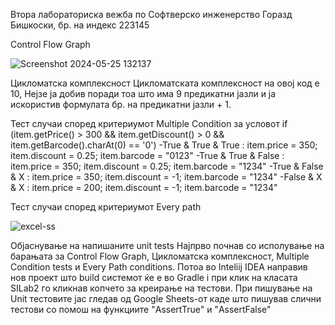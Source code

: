 Втора лабораториска вежба по Софтверско инженерство
Горазд Бишкоски, бр. на индекс 223145

Control Flow Graph

![Screenshot 2024-05-25 132137](https://github.com/gorazdbiskoski/SI_2024_lab2_223145/assets/126030318/c5846b2e-fb63-4f72-b8ee-18f63f7353c1)

Цикломатска комплексност
Цикломатската комплексност на овој код е 10, Нејзе ја добив поради тоа што има 9 предикатни јазли и ја искористив формулата бр. на предикатни јазли + 1.

Тест случаи според критериумот Multiple Condition за условот if (item.getPrice() > 300 && item.getDiscount() > 0 && item.getBarcode().charAt(0) == '0')
-True & True & True     : item.price = 350; item.discount = 0.25; item.barcode = "0123"
-True & True & False    : item.price = 350; item.discount = 0.25; item.barcode = "1234"
-True & False & X       : item.price = 350; item.discount = -1; item.barcode = "1234"
-False & X & X          : item.price = 200; item.discount = -1; item.barcode = "1234"


Тест случаи според критериумот Every path

![excel-ss](https://github.com/gorazdbiskoski/SI_2024_lab2_223145/assets/126030318/06c2c35d-8e99-41ed-acc5-ff515b1e644a)

Објаснување на напишаните unit tests
Најпрво почнав со исполување на барањата за Control Flow Graph, Цикломатска комплексност, Multiple Condition tests и Every Path conditions.
Потоа во Inteliij IDEA направив нов проект што build системот ќе е во Gradle i при клик на класата SILab2 го кликнав копчето за креирање на тестови.
При пишување на Unit тестовите јас гледав од Google Sheets-от каде што пишував слични тестови со помош на функциите "AssertTrue" и "AssertFalse" 
